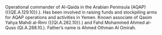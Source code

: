  Operational commander of Al-Qaida in the Arabian Peninsula (AQAP) 
({{QE.A.129.10}}.). Has been involved in raising funds and stockpiling arms for 
AQAP operations and activities in Yemen. Known associate of Qasim Yahya Mahdi 
al-Rimi ({{QI.A.282.10}}.) and Fahd Mohammed Ahmed al-Quso (QI.A.288.10.). 
Father’s name is Ahmed Othman Al Omirah. 
